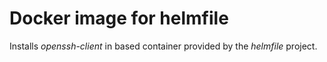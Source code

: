 # Docker image for helmfile

Installs _openssh-client_ in based container provided by the _helmfile_ project.

